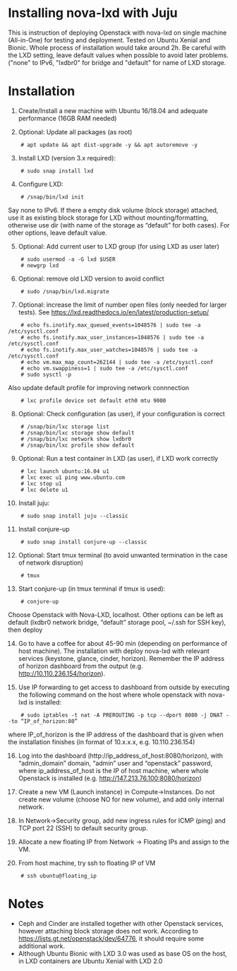 
# Installing nova-lxd with Juju

This is instruction of deploying Openstack with nova-lxd on single machine (All-in-One) for testing and deployment. Tested on Ubuntu Xenial and Bionic. Whole process of installation would take around 2h. Be careful with the LXD setting, leave default values when possible to avoid later problems. ("none" to IPv6, "lxdbr0" for bridge and "default" for name of LXD storage.

# Installation
1. Create/Install a new machine with Ubuntu 16/18.04 and adequate performance (16GB RAM needed)

2. Optional: Update all packages (as root)
```
    # apt update && apt dist-upgrade -y && apt autoremove -y
```
3. Install LXD (version 3.x required):
```
    # sudo snap install lxd
```
4. Configure LXD:
```
    # /snap/bin/lxd init
```
Say none to IPv6. If there a empty disk volume (block storage) attached, use it as existing block storage for LXD without mounting/formatting, otherwise use dir (with name of the storage as “default” for both cases). For other options, leave default value.

5. Optional: Add current user to LXD group (for using LXD as user later)
```
    # sudo usermod -a -G lxd $USER
    # newgrp lxd
```
6. Optional: remove old LXD version to avoid conflict
```
    # sudo /snap/bin/lxd.migrate
```
7. Optional: increase the limit of number open files (only needed for larger tests). See https://lxd.readthedocs.io/en/latest/production-setup/
```
    # echo fs.inotify.max_queued_events=1048576 | sudo tee -a /etc/sysctl.conf
    # echo fs.inotify.max_user_instances=1048576 | sudo tee -a /etc/sysctl.conf
    # echo fs.inotify.max_user_watches=1048576 | sudo tee -a /etc/sysctl.conf
    # echo vm.max_map_count=262144 | sudo tee -a /etc/sysctl.conf
    # echo vm.swappiness=1 | sudo tee -a /etc/sysctl.conf
    # sudo sysctl -p
```
Also update default profile for improving network connnection
```
    # lxc profile device set default eth0 mtu 9000
```
8. Optional: Check configuration (as user), if your configuration is correct
```
    # /snap/bin/lxc storage list
    # /snap/bin/lxc storage show default
    # /snap/bin/lxc network show lxdbr0
    # /snap/bin/lxc profile show default
```
9. Optional: Run a test container in LXD (as user), if LXD work correctly
```
    # lxc launch ubuntu:16.04 u1
    # lxc exec u1 ping www.ubuntu.com
    # lxc stop u1
    # lxc delete u1
```
10. Install juju:
```
    # sudo snap install juju --classic
```
11. Install conjure-up
```
    # sudo snap install conjure-up --classic
```
12. Optional: Start tmux terminal (to avoid unwanted termination in the case of network disruption)
```
    # tmux
```
13. Start conjure-up (in tmux terminal if tmux is used):
```
    # conjure-up
```
Choose Openstack with Nova-LXD, localhost. Other options can be left as default (lxdbr0 network bridge, “default” storage pool, ~/.ssh for SSH key), then deploy

14. Go to have a coffee for about 45-90 min (depending on performance of host machine). The installation with deploy nova-lxd with relevant services (keystone, glance, cinder, horizon). Remember the IP address of horizon dashboard from the output (e.g. http://10.110.236.154/horizon).

15. Use IP forwarding to get access to dashboard from outside by executing the following command on the host where whole openstack with nova-lxd is installed:
```
    # sudo iptables -t nat -A PREROUTING -p tcp --dport 8080 -j DNAT --to “IP_of_horizon:80”
```
where IP_of_horizon is the IP address of the dashboard that is given when the installation finishes (in format of 10.x.x.x, e.g. 10.110.236.154)

16. Log into the dashboard (http://ip_address_of_host:8080/horizon), with “admin_domain” domain, “admin” user and “openstack” password, where ip_address_of_host is the IP of host machine, where whole Openstack is installed (e.g. http://147.213.76.100:8080/horizon)

17. Create a new VM (Launch instance) in Compute->Instances. Do not create new volume (choose NO for new volume), and add only internal network.

18. In Network->Security group, add new ingress rules for ICMP (ping) and TCP port 22 (SSH) to default security group.

19. Allocate a new floating IP from Network -> Floating IPs and assign to the VM.

20. From host machine, try ssh to floating IP of VM
```
    # ssh ubuntu@floating_ip
```
# Notes
* Ceph and Cinder are installed together with other Openstack services, however attaching block storage does not work. According to https://lists.gt.net/openstack/dev/64776, it should require some additional work.
* Although Ubuntu Bionic with LXD 3.0 was used as base OS on the host, in LXD containers are Ubuntu Xenial with LXD 2.0
